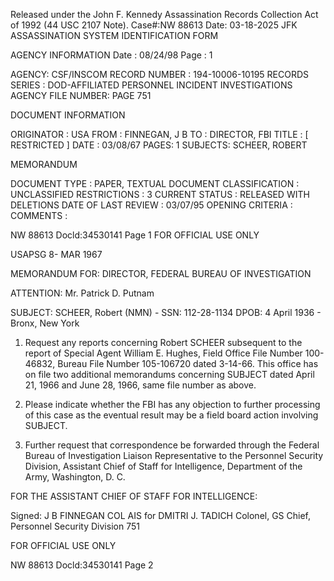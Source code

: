 Released under the John F. Kennedy
Assassination Records Collection Act of
1992 (44 USC 2107 Note). Case#:NW
88613 Date: 03-18-2025
JFK ASSASSINATION SYSTEM
IDENTIFICATION FORM

AGENCY INFORMATION
Date : 08/24/98
Page : 1

AGENCY: CSF/INSCOM
RECORD NUMBER : 194-10006-10195
RECORDS SERIES : DOD-AFFILIATED PERSONNEL INCIDENT INVESTIGATIONS
AGENCY FILE NUMBER: PAGE 751

DOCUMENT INFORMATION

ORIGINATOR : USA
FROM : FINNEGAN, J B
TO : DIRECTOR, FBI
TITLE : [ RESTRICTED ]
DATE : 03/08/67
PAGES: 1
SUBJECTS: SCHEER, ROBERT

MEMORANDUM

DOCUMENT TYPE : PAPER, TEXTUAL DOCUMENT
CLASSIFICATION : UNCLASSIFIED
RESTRICTIONS : 3
CURRENT STATUS : RELEASED WITH DELETIONS
DATE OF LAST REVIEW : 03/07/95
OPENING CRITERIA :
COMMENTS :

NW 88613 Docld:34530141 Page 1
FOR OFFICIAL USE ONLY

USAPSG 8- MAR 1967

MEMORANDUM FOR: DIRECTOR, FEDERAL BUREAU OF INVESTIGATION

ATTENTION: Mr. Patrick D. Putnam

SUBJECT: SCHEER, Robert (NMN) - SSN: 112-28-1134
DPOB: 4 April 1936 - Bronx, New York

1. Request any reports concerning Robert SCHEER subsequent to the
report of Special Agent William E. Hughes, Field Office File Number
100-46832, Bureau File Number 105-106720 dated 3-14-66. This office has
on file two additional memorandums concerning SUBJECT dated April 21, 1966
and June 28, 1966, same file number as above.

2. Please indicate whether the FBI has any objection to further
processing of this case as the eventual result may be a field board
action involving SUBJECT.

3. Further request that correspondence be forwarded through the
Federal Bureau of Investigation Liaison Representative to the Personnel
Security Division, Assistant Chief of Staff for Intelligence, Department
of the Army, Washington, D. C.

FOR THE ASSISTANT CHIEF OF STAFF FOR INTELLIGENCE:

Signed:
J B FINNEGAN
COL AIS
for DMITRI J. TADICH
Colonel, GS
Chief, Personnel Security
Division
751

FOR OFFICIAL USE ONLY

NW 88613 Docld:34530141 Page 2
